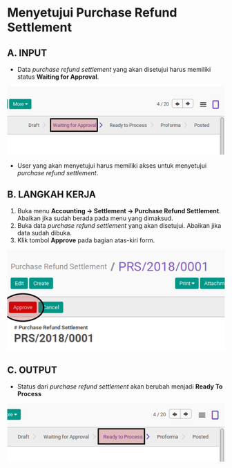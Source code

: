 # Menyetujui Purchase Refund Settlement

## A. INPUT

* Data *purchase refund settlement* yang akan disetujui harus memiliki status **Waiting for Approval**.

![](../../img/purchase-refund-settlement/status-waiting-for-approval.png)

* User yang akan menyetujui harus memiliki akses untuk menyetujui *purchase refund settlement*.

## B. LANGKAH KERJA

1. Buka menu **Accounting -> Settlement -> Purchase Refund Settlement**. Abaikan jika sudah berada pada menu yang dimaksud.
2. Buka data *purchase refund settlement* yang akan disetujui. Abaikan jika data sudah dibuka.
3. Klik tombol **Approve** pada bagian atas-kiri form.

![](../../img/purchase-refund-settlement/tombol-approve.png)

## C. OUTPUT

* Status dari *purchase refund settlement* akan berubah menjadi **Ready To Process**

![](../../img/purchase-refund-settlement/status-ready-to-process.png)
